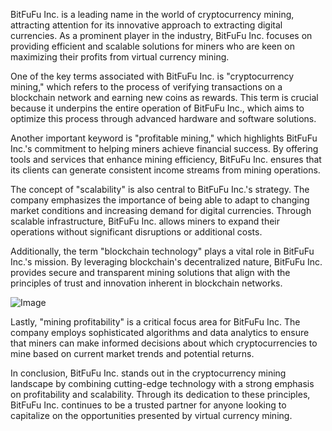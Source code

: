BitFuFu Inc. is a leading name in the world of cryptocurrency mining, attracting attention for its innovative approach to extracting digital currencies. As a prominent player in the industry, BitFuFu Inc. focuses on providing efficient and scalable solutions for miners who are keen on maximizing their profits from virtual currency mining.

One of the key terms associated with BitFuFu Inc. is "cryptocurrency mining," which refers to the process of verifying transactions on a blockchain network and earning new coins as rewards. This term is crucial because it underpins the entire operation of BitFuFu Inc., which aims to optimize this process through advanced hardware and software solutions.

Another important keyword is "profitable mining," which highlights BitFuFu Inc.'s commitment to helping miners achieve financial success. By offering tools and services that enhance mining efficiency, BitFuFu Inc. ensures that its clients can generate consistent income streams from mining operations.

The concept of "scalability" is also central to BitFuFu Inc.'s strategy. The company emphasizes the importance of being able to adapt to changing market conditions and increasing demand for digital currencies. Through scalable infrastructure, BitFuFu Inc. allows miners to expand their operations without significant disruptions or additional costs.

Additionally, the term "blockchain technology" plays a vital role in BitFuFu Inc.'s mission. By leveraging blockchain's decentralized nature, BitFuFu Inc. provides secure and transparent mining solutions that align with the principles of trust and innovation inherent in blockchain networks.

![Image](https://github.com/user-attachments/assets/31692037-0104-4703-abd1-696b6a7dd41b)

Lastly, "mining profitability" is a critical focus area for BitFuFu Inc. The company employs sophisticated algorithms and data analytics to ensure that miners can make informed decisions about which cryptocurrencies to mine based on current market trends and potential returns.

In conclusion, BitFuFu Inc. stands out in the cryptocurrency mining landscape by combining cutting-edge technology with a strong emphasis on profitability and scalability. Through its dedication to these principles, BitFuFu Inc. continues to be a trusted partner for anyone looking to capitalize on the opportunities presented by virtual currency mining.
